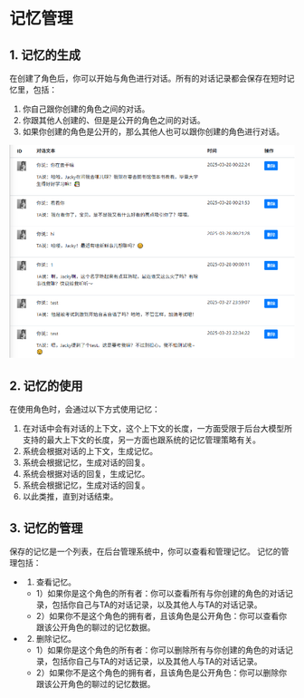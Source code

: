 # 记忆管理


## 1. 记忆的生成
在创建了角色后，你可以开始与角色进行对话。所有的对话记录都会保存在短时记忆里，包括：
1. 你自己跟你创建的角色之间的对话。
2. 你跟其他人创建的、但是是公开的角色之间的对话。
3. 如果你创建的角色是公开的，那么其他人也可以跟你创建的角色进行对话。

![记忆管理](../images/role-memory.png)

## 2. 记忆的使用
在使用角色时，会通过以下方式使用记忆：
1. 在对话中会有对话的上下文，这个上下文的长度，一方面受限于后台大模型所支持的最大上下文的长度，另一方面也跟系统的记忆管理策略有关。
2. 系统会根据对话的上下文，生成记忆。
3. 系统会根据记忆，生成对话的回复。
4. 系统会根据对话的回复，生成记忆。
5. 系统会根据记忆，生成对话的回复。
6. 以此类推，直到对话结束。

## 3. 记忆的管理
保存的记忆是一个列表，在后台管理系统中，你可以查看和管理记忆。
记忆的管理包括：
- 1. 查看记忆。
    - 1）如果你是这个角色的所有者：你可以查看所有与你创建的角色的对话记录，包括你自己与TA的对话记录，以及其他人与TA的对话记录。
    - 2）如果你不是这个角色的拥有者，且该角色是公开角色：你可以查看你跟该公开角色的聊过的记忆数据。
- 2. 删除记忆。
    - 1）如果你是这个角色的所有者：你可以删除所有与你创建的角色的对话记录，包括你自己与TA的对话记录，以及其他人与TA的对话记录。
    - 2）如果你不是这个角色的拥有者，且该角色是公开角色：你可以删除你跟该公开角色的聊过的记忆数据。
